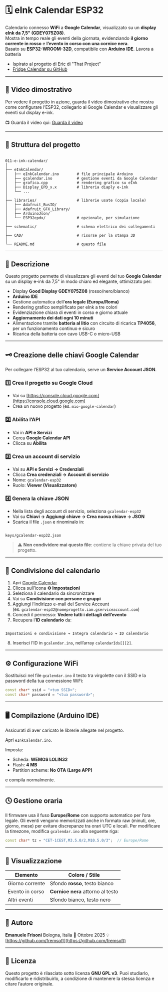 # 🗓️ eInk Calendar ESP32

Calendario connesso **WiFi** a **Google Calendar**, visualizzato su un **display eInk da 7,5" (GDEY075Z08)**.  
Mostra in tempo reale gli eventi della giornata, evidenziando **il giorno corrente in rosso** e **l’evento in corso con una cornice nera**.  
Basato su **ESP32-WROOM-32D**, compatibile con **Arduino IDE**.
Lavora a batteria 

* Ispirato al progetto di Eric di "That Project"  
* [Fridge Calendar su GitHub](https://github.com/0015/Fridge-Calendar)

---

## 🎥 Video dimostrativo

Per vedere il progetto in azione, guarda il video dimostrativo che mostra come configurare l’ESP32, collegarlo al Google Calendar e visualizzare gli eventi sul display e-ink.

📺 Guarda il video qui: [Guarda il video](https://youtube.com/@fremsoft)

---

## 📁 Struttura del progetto

```

011-e-ink-calendar/
│
├── eInkCalendar/
│   ├── eInkCalendar.ino        # file principale Arduino
│   ├── gcalendar.ino           # gestione eventi da Google Calendar
│   ├── grafica.cpp             # rendering grafico su eInk
│   ├── Display_EPD_x.x         # libreria diaply e-ink
│   └── ...
│
├── libraries/                  # librerie usate (copia locale)
│   ├── Adafruit_BusIO/
│   ├── Adafruit_GFX_Library/
│   ├── ArduinoJson/
│   └── ESP32epdx/              # opzionale, per simulazione
│
├── schematic/                  # schema elettrico dei collegamenti
│
├── CAD/                        # risorse per la stampa 3D
│
└── README.md                   # questo file

```

---

## 🧠 Descrizione

Questo progetto permette di visualizzare gli eventi del tuo **Google Calendar** su un display e-ink da 7,5" in modo chiaro ed elegante, ottimizzato per:

* Display **Good Display GDEY075Z08** (rosso/nero/bianco)  
* **Arduino IDE** 
* Gestione automatica dell’**ora legale (Europa/Roma)**  
* Rendering grafico semplificato per eInk a tre colori  
* Evidenziazione chiara di eventi in corso e giorno attuale
* **Aggiornamento dei dati ogni 10 minuti** 
* Alimentazione tramite **batteria al litio** con circuito di ricarica **TP4056**, per un funzionamento continuo e sicuro
* Ricarica della batteria con cavo USB-C o micro-USB


---

## 🗝️ Creazione delle chiavi Google Calendar

Per collegare l’ESP32 al tuo calendario, serve un **Service Account JSON**.

### 1️⃣ Crea il progetto su Google Cloud

* Vai su [https://console.cloud.google.com](https://console.cloud.google.com)  
* Crea un nuovo progetto (es. `mio-google-calendar`)

### 2️⃣ Abilita l’API

* Vai in **API e Servizi**  
* Cerca **Google Calendar API**  
* Clicca su **Abilita**

### 3️⃣ Crea un account di servizio

* Vai su **API e Servizi → Credenziali**  
* Clicca **Crea credenziali → Account di servizio**  
* Nome: `gcalendar-esp32`  
* Ruolo: **Viewer (Visualizzatore)**

### 4️⃣ Genera la chiave JSON

* Nella lista degli account di servizio, seleziona `gcalendar-esp32`  
* Vai su **Chiavi → Aggiungi chiave → Crea nuova chiave → JSON**  
* Scarica il file `.json` e rinominalo in:

```

keys/gcalendar-esp32.json

```

> ⚠️ **Non condividere mai questo file**: contiene la chiave privata del tuo progetto.

---

## 📅 Condivisione del calendario

1. Apri [Google Calendar](https://calendar.google.com)  
2. Clicca sull’icona **⚙️ Impostazioni**  
3. Seleziona il calendario da sincronizzare  
4. Vai su **Condivisione con persone e gruppi**  
5. Aggiungi l’indirizzo e-mail del Service Account  
   (es. `gcalendar-esp32@nomeprogetto.iam.gserviceaccount.com`)  
6. Concedi il permesso: **Vedere tutti i dettagli dell’evento**  
7. Recupera l’**ID calendario** da:  

```

Impostazioni e condivisione → Integra calendario → ID calendario

````

8. Inserisci l’ID in `gcalendar.ino`, nell’array `calendarIds[][2]`.

---

## ⚙️ Configurazione WiFi

Sostituisci nel file `gcalendar.ino` il testo tra virgolette con il SSID e la password della tua connessione WiFi:

```cpp
const char* ssid = "<tuo SSID>";
const char* password = "<tua password>";
````

---

## 🖥️ Compilazione (Arduino IDE)

Assicurati di aver caricato le librerie allegate nel progetto.

Apri `eInkCalendar.ino`.

Imposta:
* Scheda: **WEMOS LOLIN32**
* Flash: **4 MB**
* Partition scheme: **No OTA (Large APP)**

 e compila normalmente.

---

## 🕓 Gestione oraria

Il firmware usa il fuso **Europe/Rome** con supporto automatico per l’ora legale.
Gli eventi vengono memorizzati anche in formato raw (minuti, ore, giorno, mese) per evitare discrepanze tra orari UTC e locali.
Per modificare la timezone, modifica `gcalendar.ino` alla seguente riga:

```cpp
const char* tz = "CET-1CEST,M3.5.0/2,M10.5.0/3";  // Europe/Rome
````

---

## 🎨 Visualizzazione

| Elemento        | Colore / Stile                     |
| --------------- | ---------------------------------- |
| Giorno corrente | Sfondo **rosso**, testo bianco     |
| Evento in corso | **Cornice nera** attorno al testo  |
| Altri eventi    | Sfondo bianco, testo nero          |

---

## 🧰 Autore

**Emanuele Frisoni**
Bologna, Italia
📅 Ottobre 2025
💡 [https://github.com/fremsoft](https://github.com/fremsoft)

---

## 🧾 Licenza

Questo progetto è rilasciato sotto licenza **GNU GPL v3**.
Puoi studiarlo, modificarlo e ridistribuirlo, a condizione di mantenere la stessa licenza e citare l’autore originale.
